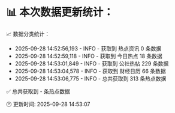 📊 本次数据更新统计：
==========================

📈 数据分类统计：
- 2025-09-28 14:52:56,193 - INFO - 获取到 热点资讯 0 条数据
- 2025-09-28 14:52:59,118 - INFO - 获取到 今日热点 18 条数据
- 2025-09-28 14:53:01,849 - INFO - 获取到 公社热帖 229 条数据
- 2025-09-28 14:53:04,578 - INFO - 获取到 财经日历 66 条数据
- 2025-09-28 14:53:06,775 - INFO - 总共获取到 313 条热点数据

✅ 总共获取到 - 条热点数据

🕐 更新时间: 2025-09-28 14:53:07
